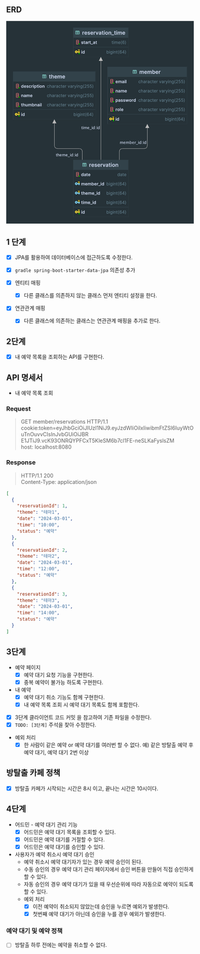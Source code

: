 ## ERD
![diagram.png](diagram.png)
## 1 단계
- [x] JPA를 활용하여 데이터베이스에 접근하도록 수정한다.

- [x] `gradle spring-boot-starter-data-jpa`  의존성 추가
- [x] 엔티티 매핑
    - [x] 다른 클래스를 의존하지 않는 클래스 먼저 엔티티 설정을 한다.

- [x] 연관관계 매핑
    - [x] 다른 클래스에 의존하는 클래스는 연관관계 매핑을 추가로 한다.

## 2단계

- [x] 내 예약 목록을 조회하는 API를 구현한다.

## API 명세서

- 내 예약 목록 조회

### Request

> GET member/reservations HTTP/1.1 <br>
> cookie:token=eyJhbGciOiJIUzI1NiJ9.eyJzdWIiOiIxIiwibmFtZSI6IuyWtOuTnOuvvCIsInJvbGUiOiJBR
> E1JTiJ9.vcK93ONRQYPFCxT5KleSM6b7cl1FE-neSLKaFyslsZM <br>
> host: localhost:8080

### Response

> HTTP/1.1 200 <br>
> Content-Type: application/json

```json
[
  {
    "reservationId": 1,
    "theme": "테마1",
    "date": "2024-03-01",
    "time": "10:00",
    "status": "예약"
  },
  {
    "reservationId": 2,
    "theme": "테마2",
    "date": "2024-03-01",
    "time": "12:00",
    "status": "예약"
  },
  {
    "reservationId": 3,
    "theme": "테마3",
    "date": "2024-03-01",
    "time": "14:00",
    "status": "예약"
  }
]
```

## 3단계
- 예약 페이지
  - [x] 예약 대기 요청 기능을 구현한다.
  - [x] 중복 예약이 불가능 하도록 구현한다.
- 내 예약
  - [x] 예약 대기 취소 기능도 함께 구현한다.
  - [x] 내 예약 목록 조회 시 예약 대기 목록도 함께 포함한다.
- [x] 3단계 클라이언트 코드 커밋 을 참고하여 기존 파일을 수정한다.
- [x] `TODO: [3단계]` 주석을 찾아 수정한다.
- 예외 처리
  - [x] 한 사람이 같은 예약 or 예약 대기를 여러번 할 수 없다. 예) 같은 방탈출 예약 후 예약 대기, 예약 대기 2번 이상

## 방탈출 카페 정책

- [x] 방탈출 카페가 시작되는 시간은 8시 이고, 끝나는 시간은 10시이다.

## 4단계
- 어드민 - 예약 대기 관리 기능
  - [x] 어드민은 예약 대기 목록을 조회할 수 있다.
  - [x] 어드민은 예약 대기를 거절할 수 있다.
  - [x] 어드민은 예약 대기를 승인할 수 있다.
- 사용자가 예약 취소시 예약 대기 승인
  - 예약 취소시 예약 대기자가 있는 경우 예약 승인이 된다.
  - 수동 승인의 경우 예약 대기 관리 페이지에서 승인 버튼을 만들어 직접 승인하게 할 수 있다.
  - 자동 승인의 경우 예약 대기가 있을 때 우선순위에 따라 자동으로 예약이 되도록 할 수 있다.
  - 예외 처리
    - [x] 이전 예약이 취소되지 않았는데 승인을 누르면 예외가 발생한다.
    - [x] 첫번째 예약 대기가 아닌데 승인을 누를 경우 예외가 발생한다.

### 예약 대기 및 예약 정책

- [ ] 방탈출 하루 전에는 예약을 취소할 수 없다.
